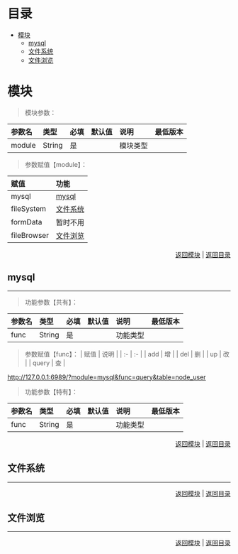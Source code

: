 <h1 id='catalog'>目录</h1>
<!-- TOC -->

- [模块](#模块)
    - [mysql](#mysql)
    - [文件系统](#文件系统)
    - [文件浏览](#文件浏览)

<!-- /TOC -->

# 模块
> 模块参数：

| 参数名    | 类型      | 必填 | 默认值 | 说明      | 最低版本 |
| :-       | :-       | :-  | :-    | :-        | :-     |
| module   | String   | 是  |       | 模块类型   |         |

> 参数赋值【module】：

| 赋值          | 功能 |
| :-           | :-   |
| mysql        | [mysql](#mysql) |
| fileSystem   | [文件系统](#文件系统) |
| formData     | 暂时不用 |
| fileBrowser  | [文件浏览](#文件浏览) |

<p align="right"><a href="#模块">返回模块</a> | <a href="#catalog">返回目录</a></p>

## mysql
---
> 功能参数【共有】：

| 参数名    | 类型      | 必填 | 默认值 | 说明      | 最低版本 |
| :-       | :-       | :-  | :-    | :-        | :-     |
| func     | String   | 是  |       | 功能类型   |        |

> 参数赋值【func】：
| 赋值      | 说明 |
| :-       | :-   |
| add      | 增 |
| del      | 删 |
| up       | 改 |
| query    | 查 |

http://127.0.0.1:6989/?module=mysql&func=query&table=node_user

> 功能参数【特有】：

| 参数名    | 类型      | 必填 | 默认值 | 说明      | 最低版本 |
| :-       | :-       | :-  | :-    | :-        | :-     |
| func     | String   | 是  |       | 功能类型   |         |

<p align="right"><a href="#模块">返回模块</a> | <a href="#catalog">返回目录</a></p>

## 文件系统
---
<p align="right"><a href="#模块">返回模块</a> | <a href="#catalog">返回目录</a></p>

## 文件浏览
---
<p align="right"><a href="#模块">返回模块</a> | <a href="#catalog">返回目录</a></p>